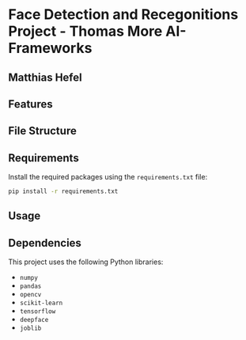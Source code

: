 # Face Detection and Recegonitions Project - Thomas More AI-Frameworks

## Matthias Hefel

## Features

## File Structure

## Requirements

Install the required packages using the `requirements.txt` file:

```bash
pip install -r requirements.txt
```

## Usage

## Dependencies

This project uses the following Python libraries:

- `numpy`
- `pandas`
- `opencv`
- `scikit-learn`
- `tensorflow`
- `deepface`
- `joblib`
